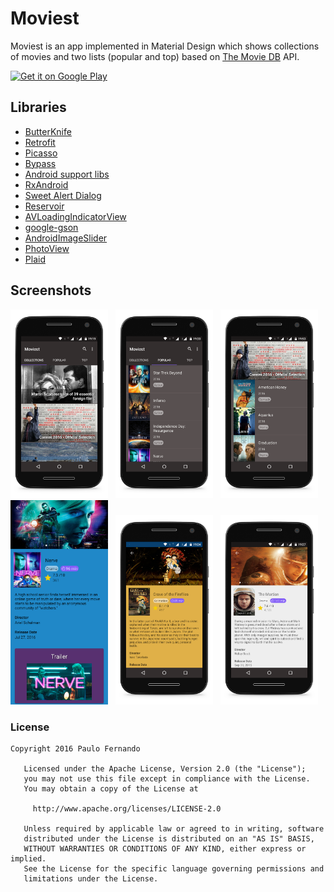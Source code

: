 # Moviest
Moviest is an app implemented in Material Design which shows collections of movies and two lists (popular and top) based on <a href="https://www.themoviedb.org/">The Movie DB</a> API.

<a href="https://play.google.com/store/apps/details?id=br.net.paulofernando.moviest">
<img alt="Get it on Google Play" src="http://steverichey.github.io/google-play-badge-svg/img/en_get.svg" />
</a>

## Libraries

* <a href="http://jakewharton.github.io/butterknife/">ButterKnife</a>
* <a href="https://github.com/square/retrofit/">Retrofit</a>
* <a href="https://github.com/square/picasso/">Picasso</a>
* <a href="https://github.com/Uncodin/bypass/">Bypass</a>
* <a href="https://android.googlesource.com/platform/frameworks/support/">Android support libs</a>
* <a href="https://github.com/ReactiveX/RxJava/">RxAndroid</a>
* <a href="https://github.com/pedant/sweet-alert-dialog/">Sweet Alert Dialog</a>
* <a href="https://github.com/anupcowkur/Reservoir/">Reservoir</a>
* <a href="https://github.com/81813780/AVLoadingIndicatorView/">AVLoadingIndicatorView</a>
* <a href="https://github.com/google/gson/">google-gson</a>
* <a href="https://github.com/daimajia/AndroidImageSlider/">AndroidImageSlider</a>
* <a href="https://github.com/chrisbanes/PhotoView/">PhotoView</a>
* <a href="https://github.com/nickbutcher/plaid/">Plaid</a>

## Screenshots

<img src="https://github.com/paulofernando/moviest/blob/master/screenshots/collections.png" width="31%" />
&nbsp;
<img src="https://github.com/paulofernando/moviest/blob/master/screenshots/lists.png" width="31%" />
&nbsp;
<img src="https://github.com/paulofernando/moviest/blob/master/screenshots/collection.png" width="31%" />

<img src="https://github.com/paulofernando/moviest/blob/master/screenshots/details-full.png" width="31%" />
&nbsp;
<img src="https://github.com/paulofernando/moviest/blob/master/screenshots/details-1.png" width="31%" />
&nbsp;
<img src="https://github.com/paulofernando/moviest/blob/master/screenshots/details-2.png" width="31%" />


### License


```
Copyright 2016 Paulo Fernando

   Licensed under the Apache License, Version 2.0 (the "License");
   you may not use this file except in compliance with the License.
   You may obtain a copy of the License at

     http://www.apache.org/licenses/LICENSE-2.0

   Unless required by applicable law or agreed to in writing, software
   distributed under the License is distributed on an "AS IS" BASIS,
   WITHOUT WARRANTIES OR CONDITIONS OF ANY KIND, either express or implied.
   See the License for the specific language governing permissions and
   limitations under the License.
```
